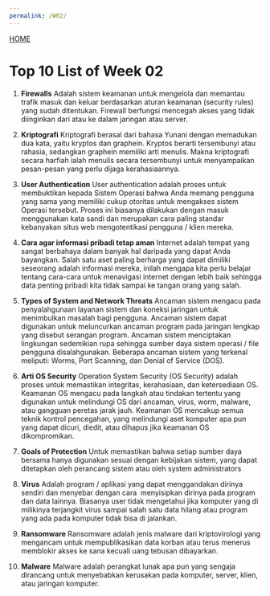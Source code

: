 ```yaml
---
permalink: /W02/
---
```


[HOME](../)

# Top 10 List of Week 02

1. **Firewalls**
Adalah sistem keamanan untuk mengelola dan memantau trafik masuk dan keluar berdasarkan aturan keamanan (security rules) yang sudah ditentukan. Firewall berfungsi mencegah akses yang tidak diinginkan dari atau ke dalam jaringan atau server.


2. **Kriptografi**
Kriptografi berasal dari bahasa Yunani dengan memadukan dua kata, yaitu kryptos dan graphein. Kryptos berarti tersembunyi atau rahasia, sedangkan graphein memiliki arti menulis. Makna kriptografi secara harfiah ialah menulis secara tersembunyi untuk menyampaikan pesan-pesan yang perlu dijaga kerahasiaannya.


3. **User Authentication**
User authentication adalah proses untuk membuktikan kepada Sistem Operasi bahwa Anda memang pengguna yang sama yang memiliki cukup otoritas untuk mengakses sistem Operasi tersebut. Proses ini biasanya dilakukan dengan masuk menggunakan kata sandi dan merupakan cara paling standar kebanyakan situs web mengotentikasi pengguna / klien mereka.


4. **Cara agar informasi pribadi tetap aman**
Internet adalah tempat yang sangat berbahaya dalam banyak hal daripada yang dapat Anda bayangkan. Salah satu aset paling berharga yang dapat dimiliki seseorang adalah informasi mereka, inilah mengapa kita perlu belajar tentang cara-cara untuk menavigasi internet dengan lebih baik sehingga data penting pribadi kita tidak sampai ke tangan orang yang salah.


5. **Types of System and Network Threats**
Ancaman sistem mengacu pada penyalahgunaan layanan sistem dan koneksi jaringan untuk menimbulkan masalah bagi pengguna. Ancaman sistem dapat digunakan untuk meluncurkan ancaman program pada jaringan lengkap yang disebut serangan program. Ancaman sistem menciptakan lingkungan sedemikian rupa sehingga sumber daya sistem operasi / file pengguna disalahgunakan. Beberapa ancaman sistem yang terkenal meliputi: Worms, Port Scanning, dan Denial of Service (DOS).


6. **Arti OS Security**
Operation System Security (OS Security) adalah proses untuk memastikan integritas, kerahasiaan, dan ketersediaan OS. Keamanan OS mengacu pada langkah atau tindakan tertentu yang digunakan untuk melindungi OS dari ancaman, virus, worm, malware, atau gangguan peretas jarak jauh. Keamanan OS mencakup semua teknik kontrol pencegahan, yang melindungi aset komputer apa pun yang dapat dicuri, diedit, atau dihapus jika keamanan OS dikompromikan.


7. **Goals of Protection**
Untuk memastikan bahwa setiap sumber daya bersama hanya digunakan sesuai dengan kebijakan sistem, yang dapat ditetapkan oleh perancang sistem atau oleh system administrators


8. **Virus**
Adalah program / aplikasi yang dapat menggandakan dirinya sendiri dan menyebar dengan cara  menyisipkan dirinya pada program dan data lainnya. Biasanya user tidak mengetahui jika komputer yang di milikinya terjangkit virus sampai salah satu data hilang atau program yang ada pada komputer tidak bisa di jalankan.


9. **Ransomware**
Ransomware adalah jenis malware dari kriptovirologi yang mengancam untuk mempublikasikan data korban atau terus menerus memblokir akses ke sana kecuali uang tebusan dibayarkan.


10. **Malware**
Malware adalah perangkat lunak apa pun yang sengaja dirancang untuk menyebabkan kerusakan pada komputer, server, klien, atau jaringan komputer.
